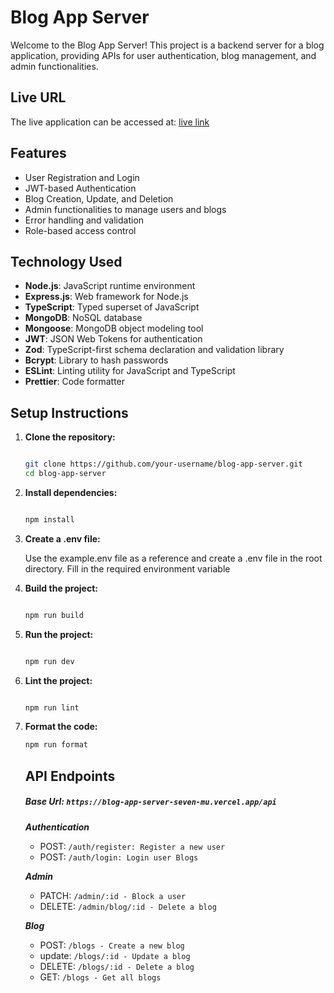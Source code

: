 # Blog App Server

Welcome to the Blog App Server! This project is a backend server for a blog application, providing APIs for user authentication, blog management, and admin functionalities.

## Live URL

The live application can be accessed at: [live link](https://blog-app-server-seven-mu.vercel.app)

## Features

- User Registration and Login
- JWT-based Authentication
- Blog Creation, Update, and Deletion
- Admin functionalities to manage users and blogs
- Error handling and validation
- Role-based access control

## Technology Used

- **Node.js**: JavaScript runtime environment
- **Express.js**: Web framework for Node.js
- **TypeScript**: Typed superset of JavaScript
- **MongoDB**: NoSQL database
- **Mongoose**: MongoDB object modeling tool
- **JWT**: JSON Web Tokens for authentication
- **Zod**: TypeScript-first schema declaration and validation library
- **Bcrypt**: Library to hash passwords
- **ESLint**: Linting utility for JavaScript and TypeScript
- **Prettier**: Code formatter

## Setup Instructions

1. **Clone the repository:**

    ```sh
    
    git clone https://github.com/your-username/blog-app-server.git
    cd blog-app-server
    
    ```

2. **Install dependencies:**

    ```sh
    
    npm install
    
    ```

3. **Create a .env file:**

    Use the example.env file as a reference and create a .env file in the root directory. Fill in the required environment variable

4. **Build the project:**

    ```sh
    
    npm run build
    
    ```

5. **Run the project:**

    ```sh
    
    npm run dev
    
    ```

6. **Lint the project:**

    ```sh
    
    npm run lint
    
    ```

7. **Format the code:**

    ```sh
    npm run format
    ```

    

    ## API Endpoints

   ##### Base Url: ` https://blog-app-server-seven-mu.vercel.app/api `

     ***Authentication***
      - POST: `/auth/register: Register a new user`
      - POST: `/auth/login: Login user
    Blogs`

    ***Admin***
      - PATCH: `/admin/:id - Block a user`
      - DELETE: `/admin/blog/:id - Delete a blog`

   ***Blog***
      - POST: `/blogs - Create a new blog`
      - update: `/blogs/:id - Update a blog`
      - DELETE: `/blogs/:id - Delete a blog`
      - GET: `/blogs - Get all blogs`
